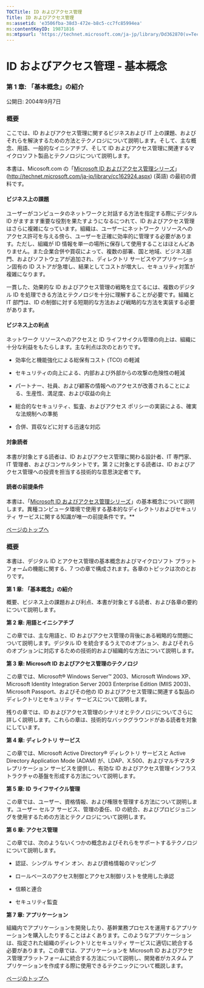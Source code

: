 ```yaml
---
TOCTitle: ID およびアクセス管理
Title: ID およびアクセス管理
ms:assetid: 'e3506fba-38d3-472e-b8c5-cc7fc85994ea'
ms:contentKeyID: 19871816
ms:mtpsurl: 'https://technet.microsoft.com/ja-jp/library/Dd362870(v=TechNet.10)'
---
```


ID およびアクセス管理 ‐ 基本概念
================================

### 第 1 章: 「基本概念」の紹介

公開日: 2004年9月7日

### 概要

ここでは、ID およびアクセス管理に関するビジネスおよび IT 上の課題、およびそれらを解決するための方法とテクノロジについて説明します。そして、主な概念、用語、一般的なイニシアチブ、そして ID およびアクセス管理に関連するマイクロソフト製品とテクノロジについて説明します。

本書は、Micosoft.com の「[Microsoft ID およびアクセス管理シリーズ](http://technet.microsoft.com/ja-jp/library/cc162924.aspx)」 (http://technet.microsoft.com/ja-jp/library/cc162924.aspx) (英語) の最初の資料です。

#### ビジネス上の課題

ユーザーがコンピュータのネットワークと対話する方法を指定する際にデジタル ID がますます重要な役割を果たすようになるにつれて、ID およびアクセス管理はさらに複雑になっています。組織は、ユーザーにネットワーク リソースへのアクセス許可を与える傍ら、ユーザーを正確に効率的に管理する必要があります。ただし、組織が ID 情報を単一の場所に保存して使用することはほとんどありません。また企業合併や買収によって、複数の部署、国と地域、ビジネス部門、およびソフトウェアが追加され、ディレクトリ サービスやアプリケーション固有の ID ストアが急増し、結果としてコストが増大し、セキュリティ対策が複雑になります。

一貫した、効果的な ID およびアクセス管理の戦略を立てるには、複数のデジタル ID を処理できる方法とテクノロジを十分に理解することが必要です。組織と IT 部門は、ID の制御に対する短期的な方法および戦略的な方法を実装する必要があります。

#### ビジネス上の利点

ネットワーク リソースへのアクセスと ID ライフサイクル管理の向上は、組織に十分な利益をもたらします。主な利点は次のとおりです。

-   効率化と機能強化による総保有コスト (TCO) の軽減

-   セキュリティの向上による、内部および外部からの攻撃の危険性の軽減

-   パートナー、社員、および顧客の情報へのアクセスが改善されることによる、生産性、満足度、および収益の向上

-   総合的なセキュリティ、監査、およびアクセス ポリシーの実装による、確実な法規制への準拠

-   合併、買収などに対する迅速な対応

#### 対象読者

本書が対象とする読者は、ID およびアクセス管理に関わる設計者、IT 専門家、IT 管理者、およびコンサルタントです。第 2 に対象とする読者は、ID およびアクセス管理への投資を担当する技術的な意思決定者です。

#### 読者の前提条件

本書は、「[Microsoft ID およびアクセス管理シリーズ](http://technet.microsoft.com/ja-jp/library/cc162924.aspx)」の基本概念について説明します。異種コンピュータ環境で使用する基本的なディレクトリおよびセキュリティ サービスに関する知識が唯一の前提条件です。**

[](#mainsection)[ページのトップへ](#mainsection)

### 概要

本書は、デジタル ID とアクセス管理の基本概念およびマイクロソフト プラットフォームの機能に関する、7 つの章で構成されます。各章のトピックは次のとおりです。

**第 1 章: 「基本概念」の紹介**

概要、ビジネス上の課題および利点、本書が対象とする読者、および各章の要約について説明します。

**第 2 章: 用語とイニシアチブ**

この章では、主な用語と、ID およびアクセス管理の背後にある戦略的な問題について説明します。デジタル ID を統合するうえでのオプション、およびそれらのオプションに対応するための技術的および組織的な方法について説明します。

**第 3 章: Microsoft ID およびアクセス管理のテクノロジ**

この章では、Microsoft® Windows Server™ 2003、Microsoft Windows XP、Microsoft Identity Integration Server 2003 Enterprise Edition (MIIS 2003)、Microsoft Passport、およびその他の ID およびアクセス管理に関連する製品のディレクトリとセキュリティ サービスについて説明します。

残りの章では、ID およびアクセス管理のシナリオとテクノロジについてさらに詳しく説明します。これらの章は、技術的なバックグラウンドがある読者を対象にしています。

**第 4 章: ディレクトリ サービス**

この章では、Microsoft Active Directory® ディレクトリ サービスと Active Directory Application Mode (ADAM) が、LDAP、X.500、およびマルチマスタ レプリケーション サービスを提供し、有効な ID およびアクセス管理インフラストラクチャの基盤を形成する方法について説明します。

**第 5 章: ID ライフサイクル管理**

この章では、ユーザー、資格情報、および権限を管理する方法について説明します。ユーザー セルフ サービス、管理の委任、ID の統合、およびプロビジョニングを使用するための方法とテクノロジについて説明します。

**第 6 章: アクセス管理**

この章では、次のようないくつかの概念およびそれらをサポートするテクノロジについて説明します。

-   認証、シングル サイン オン、および資格情報のマッピング

-   ロールベースのアクセス制御とアクセス制御リストを使用した承認

-   信頼と連合

-   セキュリティ監査

**第 7 章: アプリケーション**

組織内でアプリケーションを開発したり、基幹業務プロセスを運用するアプリケーションを購入したりすることはよくあります。このようなアプリケーションは、指定された組織のディレクトリとセキュリティ サービスに適切に統合する必要があります。この章では、アプリケーションを Microsoft ID およびアクセス管理プラットフォームに統合する方法について説明し、開発者がカスタム アプリケーションを作成する際に使用できるテクニックについて概説します。

[](#mainsection)[ページのトップへ](#mainsection)
